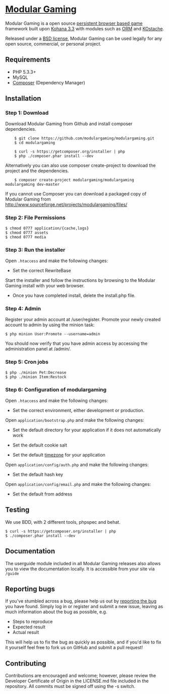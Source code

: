 # [Modular Gaming](http://www.modulargaming.com)

Modular Gaming is a open source [persistent browser based game](http://www.pbbg.org) framework built upon [Kohana 3.3](https://github.com/kohana/core) with modules such as [ORM](https://github.com/kohana/orm) and [KOstache](https://github.com/zombor/KOstache).

Released under a [BSD license](http://www.modulargaming.com/license), Modular Gaming can be used legally for any open source, commercial, or personal project.

## Requirements

* PHP 5.3.3+
* MySQL
* [Composer](http://getcomposer.org) (Dependency Manager)

## Installation

### Step 1: Download

Download Modular Gaming from Github and install composer dependencies.

        $ git clone https://github.com/modulargaming/modulargaming.git
        $ cd modulargaming

        $ curl -s https://getcomposer.org/installer | php
        $ php ./composer.phar install --dev

Alternatively you can also use composer create-project to download the project and the dependencies.

        $ composer create-project modulargaming/modulargaming modulargaming dev-master

If you cannot use Composer you can download a packaged copy of Modular Gaming from http://www.sourceforge.net/projects/modulargaming/files/



### Step 2: File Permissions

	$ chmod 0777 application/{cache,logs}
	$ chmod 0777 assets
	$ chmod 0777 media

### Step 3: Run the installer

Open `.htaccess` and make the following changes:

* Set the correct RewriteBase

Start the installer and follow the instructions by browsing to the Modular Gaming install with your web browser.

* Once you have completed install, delete the install.php file.

### Step 4: Admin

Register your admin account at /user/register.
Promote your newly created account to admin by using the minion task:

	$ php minion User:Promote --username=admin

You should now verify that you have admin access by accessing the administration panel at /admin/.

### Step 5: Cron jobs

	$ php ./minion Pet:Decrease
	$ php ./minion Item:Restock


### Step 6: Configuration of modulargaming

Open `.htaccess` and make the following changes:

* Set the correct environment, either development or production.

Open `application/bootstrap.php` and make the following changes: 

* Set the default directory for your application if it does not automatically work

* Set the default cookie salt

* Set the default [timezone](http://php.net/timezones) for your application

Open `application/config/auth.php` and make the following changes:

* Set the default hash key

Open `application/config/email.php` and make the following changes:

* Set the default from address

## Testing

We use BDD, with 2 different tools, phpspec and behat.

	$ curl -s https://getcomposer.org/installer | php
	$ ./composer.phar install --dev

## Documentation

The userguide module included in all Modular Gaming releases also allows you to view the documentation locally. It is accessible from your site via `/guide`

## Reporting bugs

If you've stumbled across a bug, please help us out by [reporting the bug](https://github.com/modulargaming/modulargaming/issues?state=open) you have found. Simply log in or register and submit a new issue, leaving as much information about the bug as possible, e.g.

* Steps to reproduce
* Expected result
* Actual result

This will help us to fix the bug as quickly as possible, and if you'd like to fix it yourself feel free to fork us on GitHub and submit a pull request!

## Contributing

Contributions are encouraged and welcome; however, please review the Developer Certificate of Origin in the LICENSE.md file included in the repository. All commits must be signed off using the -s switch.
